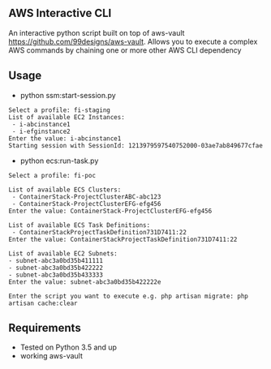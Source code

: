 ## AWS Interactive CLI

An interactive python script built on top of aws-vault https://github.com/99designs/aws-vault. Allows you to execute a complex AWS commands by chaining one or more other AWS CLI dependency

## Usage
 - python ssm:start-session.py
```
Select a profile: fi-staging
List of available EC2 Instances: 
 - i-abcinstance1
 - i-efginstance2
Enter the value: i-abcinstance1
Starting session with SessionId: 1213979597540752000-03ae7ab849677cfae
```

 - python ecs:run-task.py
```
Select a profile: fi-poc

List of available ECS Clusters:
 - ContainerStack-ProjectClusterABC-abc123
 - ContainerStack-ProjectClusterEFG-efg456
Enter the value: ContainerStack-ProjectClusterEFG-efg456

List of available ECS Task Definitions: 
 - ContainerStackProjectTaskDefinition731D7411:22
Enter the value: ContainerStackProjectTaskDefinition731D7411:22

List of available EC2 Subnets:
- subnet-abc3a0bd35b411111
- subnet-abc3a0bd35b422222
- subnet-abc3a0bd35b433333
Enter the value: subnet-abc3a0bd35b422222e

Enter the script you want to execute e.g. php artisan migrate: php artisan cache:clear
```

## Requirements
 * Tested on Python 3.5 and up
 * working aws-vault